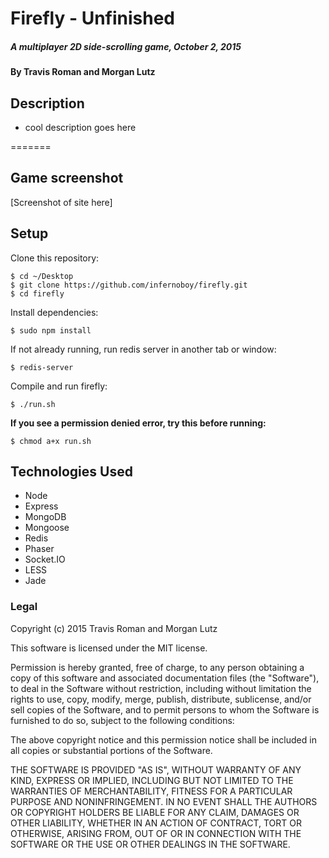 # Firefly - Unfinished

##### A multiplayer 2D side-scrolling game, October 2, 2015

#### By Travis Roman and Morgan Lutz

## Description

* cool description goes here

=======

## Game screenshot

[Screenshot of site here]

## Setup

Clone this repository:
```
$ cd ~/Desktop
$ git clone https://github.com/infernoboy/firefly.git
$ cd firefly
```

Install dependencies:
```
$ sudo npm install
```

If not already running, run redis server in another tab or window:
```
$ redis-server
```

Compile and run firefly:
```
$ ./run.sh
```

**If you see a permission denied error, try this before running:**
```
$ chmod a+x run.sh
```

## Technologies Used
* Node
* Express
* MongoDB
* Mongoose
* Redis
* Phaser
* Socket.IO
* LESS
* Jade


### Legal

Copyright (c) 2015 Travis Roman and Morgan Lutz

This software is licensed under the MIT license.

Permission is hereby granted, free of charge, to any person obtaining a copy
of this software and associated documentation files (the "Software"), to deal
in the Software without restriction, including without limitation the rights
to use, copy, modify, merge, publish, distribute, sublicense, and/or sell
copies of the Software, and to permit persons to whom the Software is
furnished to do so, subject to the following conditions:

The above copyright notice and this permission notice shall be included in
all copies or substantial portions of the Software.

THE SOFTWARE IS PROVIDED "AS IS", WITHOUT WARRANTY OF ANY KIND, EXPRESS OR
IMPLIED, INCLUDING BUT NOT LIMITED TO THE WARRANTIES OF MERCHANTABILITY,
FITNESS FOR A PARTICULAR PURPOSE AND NONINFRINGEMENT. IN NO EVENT SHALL THE
AUTHORS OR COPYRIGHT HOLDERS BE LIABLE FOR ANY CLAIM, DAMAGES OR OTHER
LIABILITY, WHETHER IN AN ACTION OF CONTRACT, TORT OR OTHERWISE, ARISING FROM,
OUT OF OR IN CONNECTION WITH THE SOFTWARE OR THE USE OR OTHER DEALINGS IN
THE SOFTWARE.
